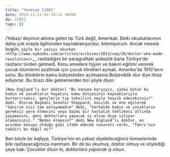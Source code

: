 ```yaml
---
title: "Yevmiye 12801"
date: 2014-11-23 02:18:14 +0200
dp: 12801
tags: []
---
```


/Yobaz/ deyince aklıma gelen tip Türk değil, Amerikalı. Belki
okuduklarımın daha çok orayla ilgilisinden kaynaklanıyordur,
bilemiyorum. Ancak mesela bugün, `şöyle bir yazıyı
okurken <http://www.nybooks.com/articles/archives/2013/sep/26/doctor-who-made-revolution/>`__
rastladığım bir paragraftaki *yobazlık* bana Türkiye'de rastlanır türden
gelmedi. Konu annelere hijyen ve bakım eğitimi vererek çocuk ölümlerini
azaltmak için çocuk klinikleri açmak. Amerika'da 1910'ların sonu. Bu
kliniklerin kamu bütçesinden açılmasına *Bolşeviklik* olur diye itiraz
ediyorlar. Bu itirazı dile getirenlerden biri şöyle diyor:

    [New England'lı bir doktor] "Bu kanuna karşıyız, çünkü bütün bu
    kadın ve çocukların hayatını kamu bütçesinin kaynaklarıyla
    kurtarırsanız, gençlerin tıp tahsilini neyle teşvik edeceksiniz?"
    dedi. Oturum Başkanı Senatör Sheppard, kasıldı ve öne eğilerek
    "Sanırım sizi tam anlayamadım" dedi, "herhalde kadın ve çocukların
    gereksiz yere ölmesini veya daimi bir hastalık tehlikesi altında
    yaşamasını, genç doktorlara yapacak iş olsun diye istiyor
    olamazsınız." "Neden olmasın?" dedi New England'lı doktor, en
    azından konuyu olduğu gibi ifade edecek cesareti vardı, "Tanrı'nın
    takdiri bu değil mi?"

Ben böyle bir *kafaya*, Türkiye'nin en *yobaz* diyebileceğimiz
kimselerinde bile rastlayacağımıza inanmam. Bir de bu *okumuş*, doktor
olmuş ve söylediği şeye bak: *Çocuklar ölsün ki, doktorlara yapacak iş
olsun.*

